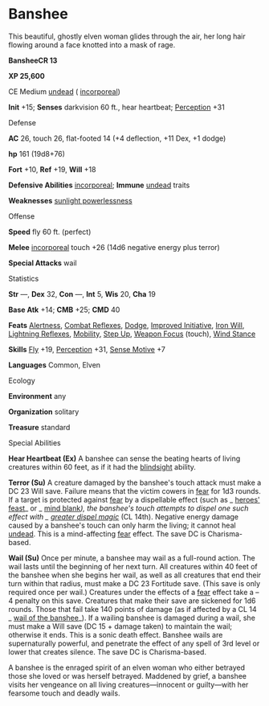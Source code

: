 # Banshee

This beautiful, ghostly elven woman glides through the air, her long hair flowing around a face knotted into a mask of rage.

**BansheeCR 13**

**XP 25,600**

CE Medium [undead](monsters/creatureTypes.md#_undead) ( [incorporeal](monsters/creatureTypes.md#_incorporeal-subtype))

**Init** +15; **Senses** darkvision 60 ft., hear heartbeat; [Perception](additionalMonsters/../skills/perception.md#_perception) +31

Defense

**AC** 26, touch 26, flat-footed 14 (+4 deflection, +11 Dex, +1 dodge)

**hp** 161 (19d8+76)

**Fort** +10, **Ref** +19, **Will** +18

**Defensive Abilities** [incorporeal](monsters/creatureTypes.md#_incorporeal-subtype); **Immune** [undead](monsters/creatureTypes.md#_undead) traits

**Weaknesses** [sunlight powerlessness](monsters/universalMonsterRules.md#_sunlight-powerlessness)

Offense

**Speed** fly 60 ft. (perfect)

**Melee** [incorporeal](monsters/creatureTypes.md#_incorporeal-subtype) touch +26 (14d6 negative energy plus terror)

**Special Attacks** wail

Statistics

**Str** —, **Dex** 32, **Con** —, **Int** 5, **Wis** 20, **Cha** 19

**Base Atk** +14; **CMB** +25; **CMD** 40

**Feats** [Alertness](additionalMonsters/../feats.md#_alertness), [Combat Reflexes](additionalMonsters/../feats.md#_combat-reflexes), [Dodge](additionalMonsters/../feats.md#_dodge), [Improved Initiative](additionalMonsters/../feats.md#_improved-initiative), [Iron Will](additionalMonsters/../feats.md#_iron-will), [Lightning Reflexes](additionalMonsters/../feats.md#_lightning-reflexes), [Mobility](additionalMonsters/../feats.md#_mobility), [Step Up](additionalMonsters/../feats.md#_step-up), [Weapon Focus](additionalMonsters/../feats.md#_weapon-focus) (touch), [Wind Stance](additionalMonsters/../feats.md#_wind-stance)

**Skills** [Fly](additionalMonsters/../skills/fly.md#_fly) +19, [Perception](additionalMonsters/../skills/perception.md#_perception) +31, [Sense Motive](additionalMonsters/../skills/senseMotive.md#_sense-motive) +7

**Languages** Common, Elven

Ecology

**Environment** any

**Organization** solitary

**Treasure** standard

Special Abilities

**Hear Heartbeat (Ex)** A banshee can sense the beating hearts of living creatures within 60 feet, as if it had the [blindsight](monsters/universalMonsterRules.md#_blindsight) ability.

**Terror (Su)** A creature damaged by the banshee's touch attack must make a DC 23 Will save. Failure means that the victim cowers in [fear](monsters/universalMonsterRules.md#_fear-(su-or-sp)) for 1d3 rounds. If a target is protected against [fear](monsters/universalMonsterRules.md#_fear-(su-or-sp)) by a dispellable effect (such as _ [heroes' feast](additionalMonsters/../spells/heroesFeast.md#_heroes-feast)_ or _ [mind blank](additionalMonsters/../spells/mindBlank.md#_mind-blank)_), the banshee's touch attempts to dispel one such effect with _ [greater dispel magic](additionalMonsters/../spells/dispelMagic.md#_dispel-magic-greater)_ (CL 14th). Negative energy damage caused by a banshee's touch can only harm the living; it cannot heal [undead](monsters/creatureTypes.md#_undead). This is a mind-affecting [fear](monsters/universalMonsterRules.md#_fear-(su-or-sp)) effect. The save DC is Charisma-based.

**Wail (Su)** Once per minute, a banshee may wail as a full-round action. The wail lasts until the beginning of her next turn. All creatures within 40 feet of the banshee when she begins her wail, as well as all creatures that end their turn within that radius, must make a DC 23 Fortitude save. (This save is only required once per wail.) Creatures under the effects of a [fear](monsters/universalMonsterRules.md#_fear-(su-or-sp)) effect take a –4 penalty on this save. Creatures that make their save are sickened for 1d6 rounds. Those that fail take 140 points of damage (as if affected by a CL 14 _ [wail of the banshee](additionalMonsters/../spells/wailOfTheBanshee.md#_wail-of-the-banshee)_). If a wailing banshee is damaged during a wail, she must make a Will save (DC 15 + damage taken) to maintain the wail; otherwise it ends. This is a sonic death effect. Banshee wails are supernaturally powerful, and penetrate the effect of any spell of 3rd level or lower that creates silence. The save DC is Charisma-based.

A banshee is the enraged spirit of an elven woman who either betrayed those she loved or was herself betrayed. Maddened by grief, a banshee visits her vengeance on all living creatures—innocent or guilty—with her fearsome touch and deadly wails.

